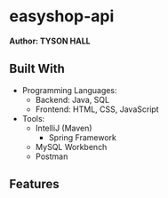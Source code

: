 # easyshop-api

**Author: TYSON HALL**

## Built With
- Programming Languages:
  - Backend: Java, SQL
  - Frontend: HTML, CSS, JavaScript
- Tools:
  - IntelliJ (Maven)
    - Spring Framework
  - MySQL Workbench
  - Postman

## Features

